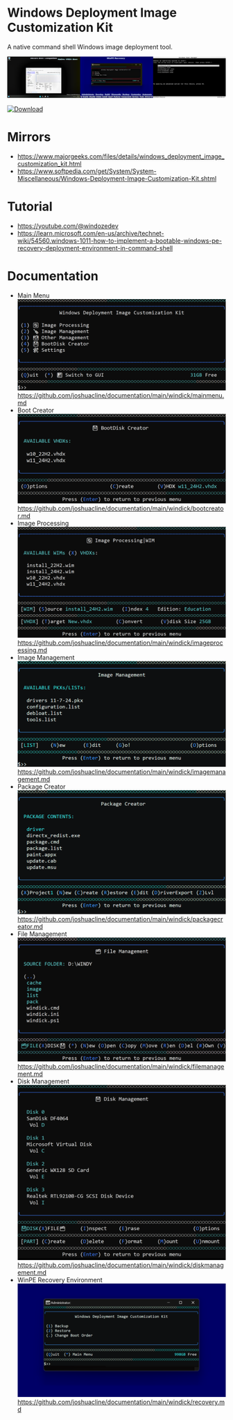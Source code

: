 # Windows Deployment Image Customization Kit
A native command shell Windows image deployment tool.

![Alt text](https://raw.githubusercontent.com/joshuacline/documentation/main/windick/png/topbanner.png "topbanner")

[![Download](https://img.shields.io/github/v/release/joshuacline/windick)](https://github.com/joshuacline/windick/archive/refs/heads/main.zip)

# Mirrors
- https://www.majorgeeks.com/files/details/windows_deployment_image_customization_kit.html
- https://www.softpedia.com/get/System/System-Miscellaneous/Windows-Deployment-Image-Customization-Kit.shtml
# Tutorial
- https://youtube.com/@windozedev
- https://learn.microsoft.com/en-us/archive/technet-wiki/54560.windows-1011-how-to-implement-a-bootable-windows-pe-recovery-deployment-environment-in-command-shell
# Documentation
- Main Menu
![Alt text](https://raw.githubusercontent.com/joshuacline/documentation/main/windick/png/mainmenu.png "mainmenu")
https://github.com/joshuacline/documentation/main/windick/mainmenu.md
- Boot Creator
![Alt text](https://raw.githubusercontent.com/joshuacline/documentation/main/windick/png/bootcreator.png "bootcreator")
https://github.com/joshuacline/documentation/main/windick/bootcreator.md
- Image Processing
![Alt text](https://raw.githubusercontent.com/joshuacline/documentation/main/windick/png/imageprocessing.png "imageprocessing")
https://github.com/joshuacline/documentation/main/windick/imageprocessing.md
- Image Management
![Alt text](https://raw.githubusercontent.com/joshuacline/documentation/main/windick/png/imagemanagement.png "imagemanagement")
https://github.com/joshuacline/documentation/main/windick/imagemanagement.md
- Package Creator
![Alt text](https://raw.githubusercontent.com/joshuacline/documentation/main/windick/png/packagecreator.png "packagecreator")
https://github.com/joshuacline/documentation/main/windick/packagecreator.md
- File Management
![Alt text](https://raw.githubusercontent.com/joshuacline/documentation/main/windick/png/filemanagement.png "filemanagement")
https://github.com/joshuacline/documentation/main/windick/filemanagement.md
- Disk Management
![Alt text](https://raw.githubusercontent.com/joshuacline/documentation/main/windick/png/diskmanagement.png "diskmanagement")
https://github.com/joshuacline/documentation/main/windick/diskmanagement.md
- WinPE Recovery Environment
![Alt text](https://raw.githubusercontent.com/joshuacline/documentation/main/windick/png/recoverybasic.png "recovery")
https://github.com/joshuacline/documentation/main/windick/recovery.md
